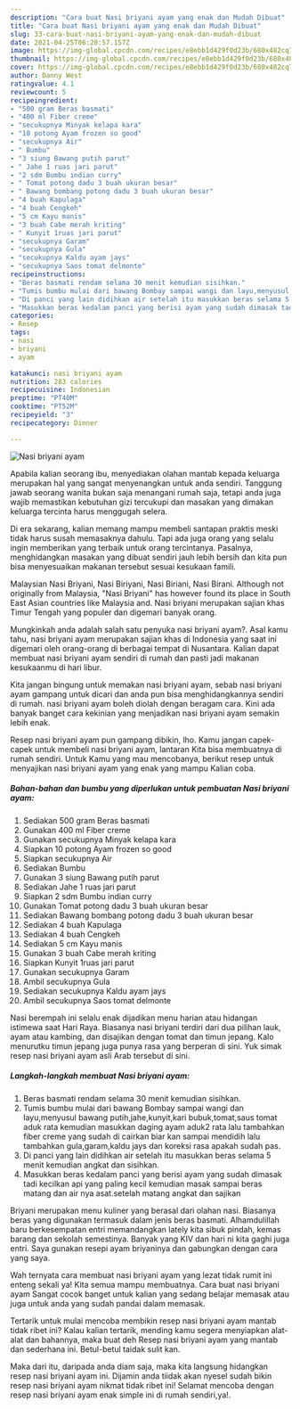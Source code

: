 ```yaml
---
description: "Cara buat Nasi briyani ayam yang enak dan Mudah Dibuat"
title: "Cara buat Nasi briyani ayam yang enak dan Mudah Dibuat"
slug: 33-cara-buat-nasi-briyani-ayam-yang-enak-dan-mudah-dibuat
date: 2021-04-25T06:20:57.157Z
image: https://img-global.cpcdn.com/recipes/e8ebb1d429f0d23b/680x482cq70/nasi-briyani-ayam-foto-resep-utama.jpg
thumbnail: https://img-global.cpcdn.com/recipes/e8ebb1d429f0d23b/680x482cq70/nasi-briyani-ayam-foto-resep-utama.jpg
cover: https://img-global.cpcdn.com/recipes/e8ebb1d429f0d23b/680x482cq70/nasi-briyani-ayam-foto-resep-utama.jpg
author: Danny West
ratingvalue: 4.1
reviewcount: 5
recipeingredient:
- "500 gram Beras basmati"
- "400 ml Fiber creme"
- "secukupnya Minyak kelapa kara"
- "10 potong Ayam frozen so good"
- "secukupnya Air"
- " Bumbu"
- "3 siung Bawang putih parut"
- " Jahe 1 ruas jari parut"
- "2 sdm Bumbu indian curry"
- " Tomat potong dadu 3 buah ukuran besar"
- " Bawang bombang potong dadu 3 buah ukuran besar"
- "4 buah Kapulaga"
- "4 buah Cengkeh"
- "5 cm Kayu manis"
- "3 buah Cabe merah kriting"
- " Kunyit 1ruas jari parut"
- "secukupnya Garam"
- "secukupnya Gula"
- "secukupnya Kaldu ayam jays"
- "secukupnya Saos tomat delmonte"
recipeinstructions:
- "Beras basmati rendam selama 30 menit kemudian sisihkan."
- "Tumis bumbu mulai dari bawang Bombay sampai wangi dan layu,menyusul bawang putih,jahe,kunyit,kari bubuk,tomat,saus tomat aduk rata kemudian masukkan daging ayam aduk2 rata lalu tambahkan fiber creme yang sudah di cairkan biar kan sampai mendidih lalu tambahkan gula,garam,kaldu jays dan koreksi rasa apakah sudah pas."
- "Di panci yang lain didihkan air setelah itu masukkan beras selama 5 menit kemudian angkat dan sisihkan."
- "Masukkan beras kedalam panci yang berisi ayam yang sudah dimasak tadi kecilkan api yang paling kecil kemudian masak sampai beras matang dan air nya asat.setelah matang angkat dan sajikan"
categories:
- Resep
tags:
- nasi
- briyani
- ayam

katakunci: nasi briyani ayam 
nutrition: 283 calories
recipecuisine: Indonesian
preptime: "PT40M"
cooktime: "PT52M"
recipeyield: "3"
recipecategory: Dinner

---
```



![Nasi briyani ayam](https://img-global.cpcdn.com/recipes/e8ebb1d429f0d23b/680x482cq70/nasi-briyani-ayam-foto-resep-utama.jpg)

Apabila kalian seorang ibu, menyediakan olahan mantab kepada keluarga merupakan hal yang sangat menyenangkan untuk anda sendiri. Tanggung jawab seorang  wanita bukan saja menangani rumah saja, tetapi anda juga wajib memastikan kebutuhan gizi tercukupi dan masakan yang dimakan keluarga tercinta harus menggugah selera.

Di era  sekarang, kalian memang mampu membeli santapan praktis meski tidak harus susah memasaknya dahulu. Tapi ada juga orang yang selalu ingin memberikan yang terbaik untuk orang tercintanya. Pasalnya, menghidangkan masakan yang dibuat sendiri jauh lebih bersih dan kita pun bisa menyesuaikan makanan tersebut sesuai kesukaan famili. 

Malaysian Nasi Briyani, Nasi Biriyani, Nasi Biriani, Nasi Birani. Although not originally from Malaysia, &#34;Nasi Briyani&#34; has however found its place in South East Asian countries like Malaysia and. Nasi briyani merupakan sajian khas Timur Tengah yang populer dan digemari banyak orang.

Mungkinkah anda adalah salah satu penyuka nasi briyani ayam?. Asal kamu tahu, nasi briyani ayam merupakan sajian khas di Indonesia yang saat ini digemari oleh orang-orang di berbagai tempat di Nusantara. Kalian dapat membuat nasi briyani ayam sendiri di rumah dan pasti jadi makanan kesukaanmu di hari libur.

Kita jangan bingung untuk memakan nasi briyani ayam, sebab nasi briyani ayam gampang untuk dicari dan anda pun bisa menghidangkannya sendiri di rumah. nasi briyani ayam boleh diolah dengan beragam cara. Kini ada banyak banget cara kekinian yang menjadikan nasi briyani ayam semakin lebih enak.

Resep nasi briyani ayam pun gampang dibikin, lho. Kamu jangan capek-capek untuk membeli nasi briyani ayam, lantaran Kita bisa membuatnya di rumah sendiri. Untuk Kamu yang mau mencobanya, berikut resep untuk menyajikan nasi briyani ayam yang enak yang mampu Kalian coba.

<!--inarticleads1-->

##### Bahan-bahan dan bumbu yang diperlukan untuk pembuatan Nasi briyani ayam:

1. Sediakan 500 gram Beras basmati
1. Gunakan 400 ml Fiber creme
1. Gunakan secukupnya Minyak kelapa kara
1. Siapkan 10 potong Ayam frozen so good
1. Siapkan secukupnya Air
1. Sediakan  Bumbu
1. Gunakan 3 siung Bawang putih parut
1. Sediakan  Jahe 1 ruas jari parut
1. Siapkan 2 sdm Bumbu indian curry
1. Gunakan  Tomat potong dadu 3 buah ukuran besar
1. Sediakan  Bawang bombang potong dadu 3 buah ukuran besar
1. Sediakan 4 buah Kapulaga
1. Sediakan 4 buah Cengkeh
1. Sediakan 5 cm Kayu manis
1. Gunakan 3 buah Cabe merah kriting
1. Siapkan  Kunyit 1ruas jari parut
1. Gunakan secukupnya Garam
1. Ambil secukupnya Gula
1. Sediakan secukupnya Kaldu ayam jays
1. Ambil secukupnya Saos tomat delmonte


Nasi berempah ini selalu enak dijadikan menu harian atau hidangan istimewa saat Hari Raya. Biasanya nasi briyani terdiri dari dua pilihan lauk, ayam atau kambing, dan disajikan dengan tomat dan timun jepang. Kalo menurutku timun jepang juga punya rasa yang berperan di sini. Yuk simak resep nasi briyani ayam asli Arab tersebut di sini. 

<!--inarticleads2-->

##### Langkah-langkah membuat Nasi briyani ayam:

1. Beras basmati rendam selama 30 menit kemudian sisihkan.
1. Tumis bumbu mulai dari bawang Bombay sampai wangi dan layu,menyusul bawang putih,jahe,kunyit,kari bubuk,tomat,saus tomat aduk rata kemudian masukkan daging ayam aduk2 rata lalu tambahkan fiber creme yang sudah di cairkan biar kan sampai mendidih lalu tambahkan gula,garam,kaldu jays dan koreksi rasa apakah sudah pas.
1. Di panci yang lain didihkan air setelah itu masukkan beras selama 5 menit kemudian angkat dan sisihkan.
1. Masukkan beras kedalam panci yang berisi ayam yang sudah dimasak tadi kecilkan api yang paling kecil kemudian masak sampai beras matang dan air nya asat.setelah matang angkat dan sajikan


Briyani merupakan menu kuliner yang berasal dari olahan nasi. Biasanya beras yang digunakan termasuk dalam jenis beras basmati. Alhamdulillah baru berkesempatan entri memandangkan lately kita sibuk pindah, kemas barang dan sekolah semestinya. Banyak yang KIV dan hari ni kita gaghi juga entri. Saya gunakan resepi ayam briyaninya dan gabungkan dengan cara yang saya. 

Wah ternyata cara membuat nasi briyani ayam yang lezat tidak rumit ini enteng sekali ya! Kita semua mampu membuatnya. Cara buat nasi briyani ayam Sangat cocok banget untuk kalian yang sedang belajar memasak atau juga untuk anda yang sudah pandai dalam memasak.

Tertarik untuk mulai mencoba membikin resep nasi briyani ayam mantab tidak ribet ini? Kalau kalian tertarik, mending kamu segera menyiapkan alat-alat dan bahannya, maka buat deh Resep nasi briyani ayam yang mantab dan sederhana ini. Betul-betul taidak sulit kan. 

Maka dari itu, daripada anda diam saja, maka kita langsung hidangkan resep nasi briyani ayam ini. Dijamin anda tiidak akan nyesel sudah bikin resep nasi briyani ayam nikmat tidak ribet ini! Selamat mencoba dengan resep nasi briyani ayam enak simple ini di rumah sendiri,ya!.

